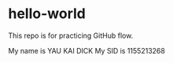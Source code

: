 # hello-world
This repo is for practicing GitHub flow.

My name is YAU KAI DICK
My SID is 1155213268
